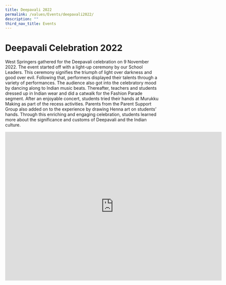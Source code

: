 ```yaml
---
title: Deepavali 2022
permalink: /values/Events/deepavali2022/
description: ""
third_nav_title: Events
---
```

# Deepavali Celebration 2022

West Springers gathered for the Deepavali celebration on 9 November 2022. The event started off with a light-up ceremony by our School Leaders. This ceremony signifies the triumph of light over darkness and good over evil. Following that, performers displayed their talents through a variety of performances. The audience also got into the celebratory mood by dancing along to Indian music beats. Thereafter, teachers and students dressed up in Indian wear and did a catwalk for the Fashion Parade segment. After an enjoyable concert, students tried their hands at Murukku Making as part of the recess activities. Parents from the Parent Support Group also added on to the experience by drawing Henna art on students’ hands. Through this enriching and engaging celebration, students learned more about the significance and customs of Deepavali and the Indian culture. 

<iframe allowfullscreen="true" height="480" width="700" frameborder="0" src="https://docs.google.com/presentation/d/e/2PACX-1vRZu3p-Cgx2KobYVMtZPwSAcw7rrJzOitX2I7HqiNOXhiYAUrjUVCtzN2wYx2jqNUCL9tGlYCsETiB_/embed?start=true&amp;loop=true&amp;delayms=3000"></iframe>

